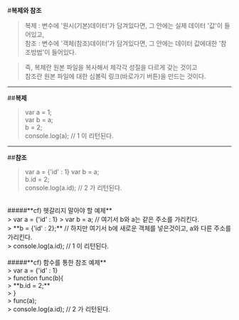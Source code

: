 #**복제와 참조**
<br>
> 복제 : 변수에 '원시(기본)데이터'가 담겨있다면, 그 안에는 실제 데이터 '값'이 들어있고,<br>
> 참조 : 변수에 '객체(참조)데이터'가 담겨있다면, 그 안에는 데이터 값에대한 '참조방법'이 들어있다.<br>

> 즉, 복제란 원본 파일을 복사해서 제각각 성질을 다르게 갖는 것이고<br>
> 참조란 원본 파일에 대한 심볼릭 링크(바로가기 버튼)을 만드는 것이다.


---


##**복제**

> var a = 1;</br>
> var b = a;</br>
> b = 2;</br>
> console.log(a); // 1 이 리턴된다.</br>


---


##**참조**

> var a = {'id' : 1}
> var b = a;</br>
> b.id = 2;</br>
> console.log(a.id); // 2 가 리턴된다.</br>

</br>
#####**cf) 헷갈리지 말아야 할 예제**
</br>
> var a = {'id' : 1}
> var b = a;          // 여기서 b와 a는 같은 주소를 가리킨다.</br>
> **b = {'id' : 2};** // 하지만 여기서 b에 새로운 객체를 넣은것이고, a와 다른 주소를 가리킨다.</br>
> console.log(a.id);  // 1 이 리턴된다.</br>

</br>
#####**cf) 함수를 통한 참조 예제**
</br>
> var a = {'id' : 1}</br>
> function func(b){</br>
>   **b.id = 2;**</br>
> }</br>
> func(a);</br>
> console.log(a.id); // 2 가 리턴된다.</br>
